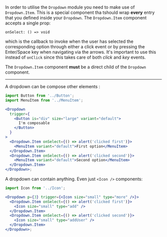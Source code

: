 In order to utilise the `Dropdown` module you need to make use of `Dropdown.Item`.
This is a special component tha tshould wrap **every** entry that you defined inside
your `Dropdown`. The `Dropdown.Item` component accepts a single prop:

```text
onSelect: () => void
```

which is the callback to invoke when the user has selected the corresponding option
through either a click event or by pressing the Enter/Space key when navigating via the
arrows. It's important to use this instead of `onClick` since this takes care
of both _click_ and _key_ events.

The `Dropdown.Item` component **must** be a direct child of the
`Dropdown` component.

---

A dropdown can be compose other elements :

```jsx harmony
import Button from '../Button';
import MenuItem from '../MenuItem';

<Dropdown
  trigger={
    <Button is="div" size="large" variant="default">
      I'm composable
    </Button>
  }
>
  <Dropdown.Item onSelect={() => alert('clicked first')}>
    <MenuItem variant="default">First option</MenuItem>
  </Dropdown.Item>
  <Dropdown.Item onSelect={() => alert('clicked second')}>
    <MenuItem variant="default">Second option</MenuItem>
  </Dropdown.Item>
</Dropdown>;
```

A dropdown can contain anything. Even just `<Icon />` components:

```jsx harmony
import Icon from '../Icon';

<Dropdown p={3} trigger={<Icon size="small" type="more" />}>
  <Dropdown.Item onSelect={() => alert('clicked first')}>
    <Icon size="small" type="add" />
  </Dropdown.Item>
  <Dropdown.Item onSelect={() => alert('clicked second')}>
    <Icon size="small" type="addUser" />
  </Dropdown.Item>
</Dropdown>;
```
